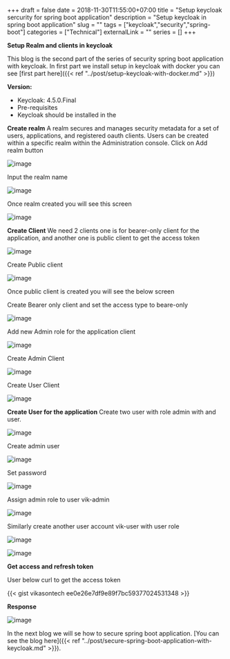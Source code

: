 +++ 
draft = false
date = 2018-11-30T11:55:00+07:00
title = "Setup keycloak sercurity for spring boot application"
description = "Setup keycloak in spring boot application"
slug = "" 
tags = ["keycloak","security","spring-boot"]
categories = ["Technical"]
externalLink = ""
series = []
+++

**Setup Realm and clients in keycloak**

This blog is the second part of the series of security spring boot
application with keycloak. In first part we install setup in keycloak
with docker you can see [first part here]({{< ref "../post/setup-keycloak-with-docker.md" >}})

**Version:**

-   Keycloak: 4.5.0.Final
-   Pre-requisites
-   Keycloak should be installed in the

**Create realm** A realm secures and manages security metadata for a set
of users, applications, and registered oauth clients. Users can be
created within a specific realm within the Administration console. Click
on Add realm button

![image](https://lh4.googleusercontent.com/D-cerVc3PCbzADRwbvUsMaILQVLYIfqKJ4bZlh_XFa56ifmG1qWvEFditp8M4gtM6Pv6QZUG50uX23fLBfRvzLtdIPkX5mHjmCb9VEL4O_ONCWb6WkFZhPu8OLXAsSuZVJuq9Wu5)

Input the realm name

![image](https://lh6.googleusercontent.com/azCQLitfsOaZfomF02gVfJ1ZCc9Gfao7O7M1ah6Y_kovcvzyYDgh69uKjhOEsP1A3b5ATyDbgyQq3_psoTmt-Cr1eWINDjlCczLjSOF6PSPhUYgiHwMv6sgLLKTJDL57r8DDYTVu)

Once realm created you will see this screen

![image](https://lh6.googleusercontent.com/qwKNyTDTv3THw_BowCu0YzeDq9TXhTUnhk0Of4juiGxo5xgZDbz03_-7N18XL8xISb6qbN9iQL5U92dVDUTD-BYHEEtLzoM_Z1azypv1WGaOPy5inFceOelpkbhutH5FVGEcaRO8)

**Create Client** We need 2 clients one is for bearer-only client for
the application, and another one is public client to get the access
token

![image](https://lh4.googleusercontent.com/D-cerVc3PCbzADRwbvUsMaILQVLYIfqKJ4bZlh_XFa56ifmG1qWvEFditp8M4gtM6Pv6QZUG50uX23fLBfRvzLtdIPkX5mHjmCb9VEL4O_ONCWb6WkFZhPu8OLXAsSuZVJuq9Wu5)

Create Public client

![image](https://lh6.googleusercontent.com/8a4t3_kpYchQIZDBCaFr7E7WItGyIMAj-kAjJtVrpyVCMmSH0j41M01TeZrBwjXGJHXr-W_RxC28L5HLvTSyO9u7no8_vTUgSIyY05W37jODHirye8f45YHCYXnUNRHMdu52HkRk)

Once public client is created you will see the below screen

Create Bearer only client and set the access type to beare-only

![image](https://lh3.googleusercontent.com/UM20ae8FKtq17f_RCzet5nTuG42dUrgyl9gmYhi_a-jtx1XhLIypXszd7z2kbatyNSZodFfP6wdZ5QxjCjuxCAUUPaUdyp26tgxnCnmXprWkA4rUOtvPeukuQvcsaDWmoNkiBHIb)

Add new Admin role for the application client

![image](https://lh4.googleusercontent.com/D-cerVc3PCbzADRwbvUsMaILQVLYIfqKJ4bZlh_XFa56ifmG1qWvEFditp8M4gtM6Pv6QZUG50uX23fLBfRvzLtdIPkX5mHjmCb9VEL4O_ONCWb6WkFZhPu8OLXAsSuZVJuq9Wu5)

Create Admin Client

![image](https://lh6.googleusercontent.com/QDzHU9q-1dlYf7pAc8A9OtrPzDcAolc-yweSjKPvMic4EvwuHrQMxD3UyGrXzZugH1fPa8Ke4FyvJz0s51MEYCNXsig18RPQBbxq4nprkqmkOV39sLiuFzfrWhUNqo8-a4swXOud)

Create User Client

![image](https://lh4.googleusercontent.com/5BfFEIYI98ndYFjp5MHrJ0PBpVNQaMVXewfowYRXKUpld6ySYhTdUXtRk_W5gPPXz4NStjji_ud4Z49oIzVhco9gJw838aGLJh4w8M9d-U3Ip80x_tJbceljy2gaPw04kLsNW7Vj)

**Create User for the application** Create two user with role admin with
and user.

![image](https://lh3.googleusercontent.com/9r6HttwYY9Y9e1RNYBnbK1iEdBGYlDyni1Df49GB0ILNKvtn2OKdEPAacZxgAjNv612nBLosnMXdoDE1rhvW0f71bcYEUkbMnj0czgzY91fAbEi0ZbQBNbdeukQFBGR69YLP0skg)

Create admin user

![image](https://lh4.googleusercontent.com/48JZs2zmgmH3QuVi6MzQLRzmScnK04n8Gihns5mxzZe4s7IN21Y8PO_3UactVVzz4vkom4N3HFfj39o44RTui_YyRHNIALQaepXogo3R8F3gMoSdLVAuo2f0GZ58ebzuGxFj8IsH)

Set password

![image](https://lh6.googleusercontent.com/IV5zzA0Et3iqJ120u69i_FKs5N-4goRgNJCkgRin4TeLPNOxldmN2G7CNVC5gOVnkM8ZNSXfDe4WlLfQ6IvpZHuk5XGWtLcgoVEZVik7mTIM6aN1uYiy2rD_-5-nbbDURPLGMB6T)

Assign admin role to user vik-admin

![image](https://lh3.googleusercontent.com/VbHS9yiqkju_iz9Inp18WkywhBIS-x9GQrcTZ-RS3l7dE4OlBpbWmyLwRkDqCgw0MD-D5gy0g9arDpUoWog55hCz46mIzZp9yNdEKTnuU_K4KYkYrh1J2ejcRzJrAX4Mwy_BHIzg)

Similarly create another user account vik-user with user role

![image](https://lh6.googleusercontent.com/te3Nr_no_S9iFvTvkYFHJBA_iWuGA72vXLC08EikmbVBTbYw8byetuFnvifn8yMV1mEHfQntsw-Bu99j6SwcSgBVdN9qr2S7hajWad2jUWKEXzls5aUO95ItXr7COvkg_m8L9FbT)

![image](https://lh5.googleusercontent.com/DcX4ETQKTKxaUFn_hQeEuA3i5wBjt2JFTJ9-qp-ziUIhnUaUaGHIdSTlliN7h6_t9UpwceTFMHUvjdFn0-hRD8QX8sou8qtuTEnIrfyPZmQI8GgXbJf_cad3tFXDMgPJLfSMiwUg)

**Get access and refresh token**

User below curl to get the access token

{{< gist vikasontech ee0e26e7df9e89f7bc59377024531348 >}}

**Response**

![image](https://lh5.googleusercontent.com/-B8_F-3ei2OGuI_yTQT8ETG4_vmlFZPO5jJPqt_YvIqWIEOEFVj288LtpM6ccBfZanVSVM7j9CCN2xOtBxPIbQq3rH_u4k6DTUpoKS4E4_red7dt3eEg3d3MXMAeCIeGcMEFHA2c)

In the next blog we will se how to secure spring boot application. [You can see the blog here]({{< ref "../post/secure-spring-boot-application-with-keycloak.md" >}}).
